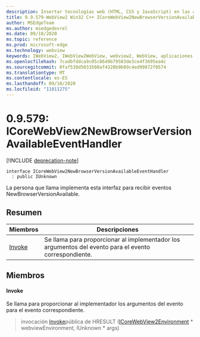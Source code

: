 ```yaml
---
description: Insertar tecnologías web (HTML, CSS y JavaScript) en las aplicaciones nativas con el control Microsoft Edge WebView2
title: 0.9.579-WebView2 Win32 C++ ICoreWebView2NewBrowserVersionAvailableEventHandler
author: MSEdgeTeam
ms.author: msedgedevrel
ms.date: 09/10/2020
ms.topic: reference
ms.prod: microsoft-edge
ms.technology: webview
keywords: IWebView2, IWebView2WebView, webview2, WebView, aplicaciones Win32, Win32, Edge, ICoreWebView2, ICoreWebView2Controller, control de explorador, HTML Edge, ICoreWebView2NewBrowserVersionAvailableEventHandler
ms.openlocfilehash: 7cadbfddca9c05c8649b79503de3ce4f3695ea4c
ms.sourcegitcommit: 0faf538d5033508af4320b9b89c4ed99872f0574
ms.translationtype: MT
ms.contentlocale: es-ES
ms.lasthandoff: 09/10/2020
ms.locfileid: "11011275"
---
```

# 0.9.579: ICoreWebView2NewBrowserVersionAvailableEventHandler 

[!INCLUDE [deprecation-note](../../includes/deprecation-note.md)]

```
interface ICoreWebView2NewBrowserVersionAvailableEventHandler
  : public IUnknown
```

La persona que llama implementa esta interfaz para recibir eventos NewBrowserVersionAvailable.

## Resumen

 Miembros                        | Descripciones
--------------------------------|---------------------------------------------
[Invoke](#invoke) | Se llama para proporcionar al implementador los argumentos del evento para el evento correspondiente.

## Miembros

#### Invoke 

Se llama para proporcionar al implementador los argumentos del evento para el evento correspondiente.

> invocación [Invoke](#invoke)pública de HRESULT ([ICoreWebView2Environment](icorewebview2environment.md) * webviewEnvironment, IUnknown * args)

